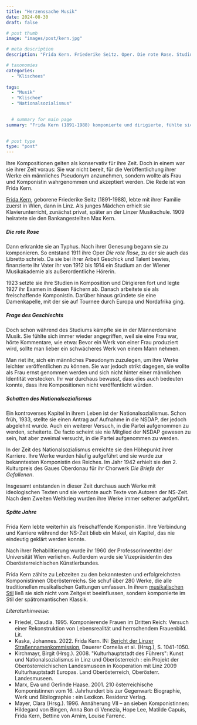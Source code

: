 ```yaml
---
title: "Herzenssache Musik"
date: 2024-08-30
draft: false

# post thumb
image: "images/post/kern.jpg"

# meta description
description: "Frida Kern. Friederike Seitz. Oper. Die rote Rose. Studium an der Wiener Musikakademie als außerordentliche Hörerin. Komponistin. Dirigentin. Damenkapelle. Werke der NS-Zeit. Nationalsozialismus. Männerdomäne Musik. Oberösterreich. Erfolg durch männliches Pseudonym. Chorwerk die Briefe der Gefallenen. Antraug Aufnahme NSDAP. Universität Wien. Oberösterreichische Künstlerbund."

# taxonomies
categories:
  - "Klischees"
 
tags:
  - "Musik"
  - "Klischee"
  - "Nationalsozialismus"
  

  # summary for main page
summary: "Frida Kern (1891-1988) komponierte und dirigierte, fühlte sich aber als Frau nicht ernst genommen. Das Werk einer Frau produzieren? Dann doch lieber das schwächere eines Mannes!"
  

# post type
type: "post"
---
```


Ihre Kompositionen gelten als konservativ für ihre Zeit. Doch in einem war sie ihrer Zeit voraus: Sie war nicht bereit, für die Veröffentlichung ihrer Werke ein männliches Pseudonym anzunehmen, sondern wollte als Frau und Komponistin wahrgenommen und akzeptiert werden. Die Rede ist von Frida Kern.

[Frida Kern](https://www.onb.ac.at/museen/online-ausstellungen/die-uebersehenen-komponistinnen/frida-kern-1891-1988), geborene Friederike Seitz (1891-1988), lebte mit ihrer Familie zuerst in Wien, dann in Linz. Als junges Mädchen erhielt sie Klavierunterricht, zunächst privat, später an der Linzer Musikschule. 1909 heiratete sie den Bankangestellten Max Kern.

##### Die rote Rose

Dann erkrankte sie an Typhus. Nach ihrer Genesung begann sie zu komponieren. So entstand 1911 ihre Oper *Die rote Rose*, zu der sie auch das Libretto schrieb. Da sie bei ihrer Arbeit Geschick und Talent bewies, finanzierte ihr Vater ihr von 1912 bis 1914 ein Studium an der Wiener Musikakademie als außerordentliche Hörerin.

1923 setzte sie ihre Studien in Komposition und Dirigieren fort und legte 1927 ihr Examen in diesen Fächern ab. Danach arbeitete sie als freischaffende Komponistin. Darüber hinaus gründete sie eine Damenkapelle, mit der sie auf Tournee durch Europa und Nordafrika ging.

##### Frage des Geschlechts

Doch schon während des Studiums kämpfte sie in der Männerdomäne Musik. Sie fühlte sich immer wieder angegriffen, weil sie eine Frau war, hörte Kommentare, wie etwa: Bevor ein Werk von einer Frau produziert wird, sollte man lieber ein schwächeres Werk von einem Mann nehmen.

Man riet ihr, sich ein männliches Pseudonym zuzulegen, um ihre Werke leichter veröffentlichen zu können. Sie war jedoch strikt dagegen, sie wollte als Frau ernst genommen werden und sich nicht hinter einer männlichen Identität verstecken. Ihr war durchaus bewusst, dass dies auch bedeuten konnte, dass ihre Kompositionen nicht veröffentlicht würden.

##### Schatten des Nationalsozialismus


Ein kontroverses Kapitel in ihrem Leben ist der Nationalsozialismus. Schon früh, 1933, stellte sie einen Antrag auf Aufnahme in die NSDAP, der jedoch abgelehnt wurde. Auch ein weiterer Versuch, in die Partei aufgenommen zu werden, scheiterte. De facto scheint sie nie Mitglied der NSDAP gewesen zu sein, hat aber zweimal versucht, in die Partei aufgenommen zu werden.

In der Zeit des Nationalsozialismus erreichte sie den Höhepunkt ihrer Karriere. Ihre Werke wurden häufig aufgeführt und sie wurde zur bekanntesten Komponistin des Reiches. Im Jahr 1942 erhielt sie den 2. Kulturpreis des Gaues Oberdonau für ihr Chorwerk *Die Briefe der Gefallenen*.

Insgesamt entstanden in dieser Zeit durchaus auch Werke mit ideologischen Texten und sie vertonte auch Texte von Autoren der NS-Zeit. Nach dem Zweiten Weltkrieg wurden ihre Werke immer seltener aufgeführt.

##### Späte Jahre

Frida Kern lebte weiterhin als freischaffende Komponistin. Ihre Verbindung und Karriere während der NS-Zeit blieb ein Makel, ein Kapitel, das nie eindeutig geklärt werden konnte. 

Nach ihrer Rehabilitierung wurde ihr 1960 der Professorinnentitel der Universität Wien verliehen. Außerdem wurde sie Vizepräsidentin des Oberösterreichischen Künstlerbundes.

Frida Kern zählte zu Lebzeiten zu den bekanntesten und erfolgreichsten Komponistinnen Oberösterreichs. Sie schuf über 280 Werke, die alle traditionellen musikalischen Gattungen umfassen. In ihrem [musikalischen Stil](https://www.youtube.com/playlist?list=OLAK5uy_l-4qcVXAAhwkCUhv3A7ldOaQHgU3ptggQ) ließ sie sich nicht vom Zeitgeist beeinflussen, sondern komponierte im Stil der spätromantischen Klassik.



*Literaturhinweise:*
- Friedel, Claudia. 1995. Komponierende Frauen im Dritten Reich: Versuch einer Rekonstruktion von Lebensrealität und herrschendem Frauenbild. Lit.
- Kaska, Johannes. 2022. Frida Kern. IN: [Bericht der Linzer Straßennamenkommission](https://stadtgeschichte.linz.at/strassennamenbericht.php), Dauerer Cornelia et al. (Hrsg.), S. 1041-1050. 
- Kirchmayr, Birgit (Hrsg.). 2008. "Kulturhauptstadt des Führers": Kunst und Nationalsozialismus in Linz und Oberösterreich : ein Projekt der Oberösterreichischen Landesmuseen in Kooperation mit Linz 2009 Kulturhauptstadt Europas. Land Oberösterreich, Oberösterr. Landesmuseen.
- Marx, Eva und Gerlinde Haase. 2001. 210 österreichische Komponistinnen vom 16. Jahrhundert bis zur Gegenwart: Biographie, Werk und Bibliographie : ein Lexikon. Residenz Verlag.
- Mayer, Clara (Hrsg.). 1996. Annäherung VII – an sieben Komponistinnen: Hildegard von Bingen, Anna Bon di Venezia, Hope Lee, Matilde Capuis, Frida Kern, Bettine von Arnim, Louise Farrenc.
